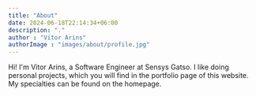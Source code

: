 ```yaml
---
title: "About"
date: 2024-06-18T22:14:34+06:00
description: "."
author : "Vitor Arins"
authorImage : "images/about/profile.jpg"
---
```


Hi! I'm Vitor Arins, a Software Engineer at Sensys Gatso.
I like doing personal projects, which you will find in the portfolio page of this website. 
My specialties can be found on the homepage.
